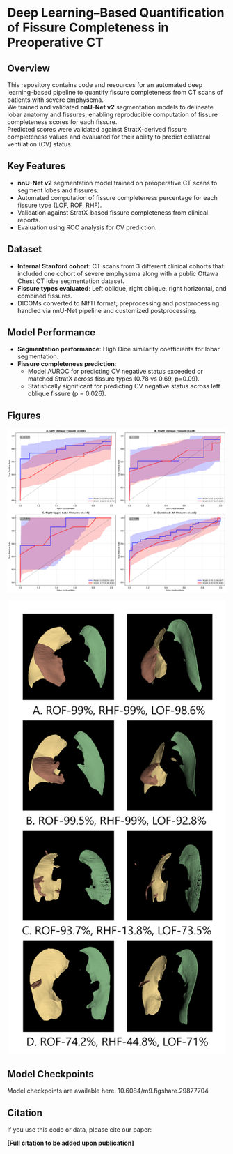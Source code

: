 # Deep Learning–Based Quantification of Fissure Completeness in Preoperative CT

## Overview
This repository contains code and resources for an automated deep learning–based pipeline to quantify fissure completeness from CT scans of patients with severe emphysema.  
We trained and validated **nnU-Net v2** segmentation models to delineate lobar anatomy and fissures, enabling reproducible computation of fissure completeness scores for each fissure.  
Predicted scores were validated against StratX-derived fissure completeness values and evaluated for their ability to predict collateral ventilation (CV) status.

## Key Features
- **nnU-Net v2** segmentation model trained on preoperative CT scans to segment lobes and fissures.
- Automated computation of fissure completeness percentage for each fissure type (LOF, ROF, RHF).
- Validation against StratX-based fissure completeness from clinical reports.
- Evaluation using ROC analysis for CV prediction.

## Dataset
- **Internal Stanford cohort**: CT scans from 3 different clinical cohorts that included one cohort of severe emphysema along with a public Ottawa Chest CT lobe segmentation dataset.
- **Fissure types evaluated**: Left oblique, right oblique, right horizontal, and combined fissures.
- DICOMs converted to NIfTI format; preprocessing and postprocessing handled via nnU-Net pipeline and customized postprocessing.

## Model Performance
- **Segmentation performance**: High Dice similarity coefficients for lobar segmentation.
- **Fissure completeness prediction**:
  - Model AUROC for predicting CV negative status exceeded or matched StratX across fissure types (0.78 vs 0.69, p=0.09).
  - Statistically significant for predicting CV negative status across left oblique fissure (p = 0.026).

## Figures

<p align="center">
  <img src="images/Figure6.png" alt="ROC curves comparing model and StratX fissure completeness prediction across fissure types" width="800">
</p>

<p align="center">
  <img src="images/Figure9.png" alt="3D visualization of lobar segmentations with fissure completeness percentages" width="500">
</p>

## Model Checkpoints
Model checkpoints are available here.
10.6084/m9.figshare.29877704

## Citation
If you use this code or data, please cite our paper:

**[Full citation to be added upon publication]**

